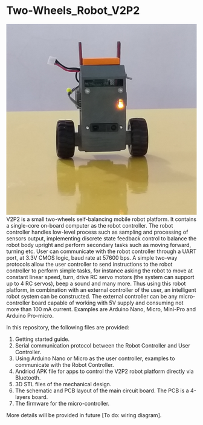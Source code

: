# Two-Wheels_Robot_V2P2 
![Robot Beta Version](./Beta_FrontView.jpg)
V2P2 is a small two-wheels self-balancing mobile robot platform. It contains a single-core on-board computer as the robot controller. The robot controller handles low-level process such as sampling and processing of sensors output, implementing discrete state feedback control to balance the robot body upright and perform secondary tasks such as moving forward, turning etc. User can communicate with the robot controller through a UART port, at 3.3V CMOS logic, baud rate at 57600 bps. A simple two-way protocols allow the user controller to send instructions to the robot controller to perform simple tasks, for instance asking the robot to move at constant linear speed, turn, drive RC servo motors (the system can support up to 4 RC servos), beep a sound and many more. Thus using this robot platform, in combination with an external controller of the user, an intelligent robot system can be constructed. The external controller can be any micro-controller board capable of working with 5V supply and consuming not more than 100 mA current. Examples are Arduino Nano, Micro, Mini-Pro and Arduino Pro-micro.

In this repository, the following files are provided:
1. Getting started guide.
2. Serial communication protocol between the Robot Controller and User Controller.
3. Using Arduino Nano or Micro as the user controller, examples to communicate with the Robot Controller.
4. Andriod APK file for apps to control the V2P2 robot platform directly via Bluetooth.
5. 3D STL files of the mechanical design.
6. The schematic and PCB layout of the main circuit board. The PCB is a 4-layers board.
7. The firmware for the micro-controller.

More details will be provided in future [To do: wiring diagram].
